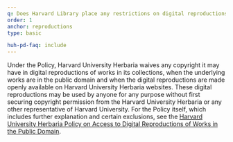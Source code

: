```yaml
---
q: Does Harvard Library place any restrictions on digital reproductions subject to the Policy?
order: 1
anchor: reproductions
type: basic

huh-pd-faq: include
---
```

Under the Policy, Harvard University Herbaria waives any copyright it may have in digital reproductions of works in its collections, when the underlying works are in the public domain and when the digital reproductions are made openly available on Harvard University Herbaria websites. These digital reproductions may be used by anyone for any purpose without first securing copyright permission from the Harvard University Herbaria or any other representative of Harvard University.
For the Policy itself, which includes further explanation and certain exclusions, see the [Harvard University Herbaria Policy on Access to Digital Reproductions of Works in the Public Domain]({{site.baseurl}}/programs/open-initiatives/huh-pd/).